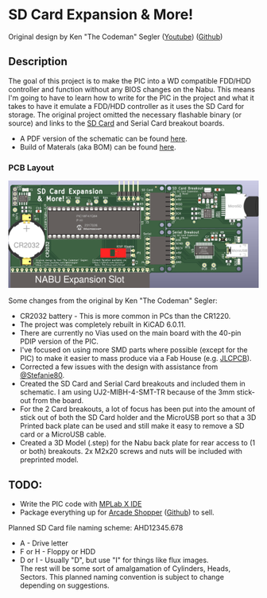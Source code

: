 # SD Card Expansion & More!

Original design by Ken "The Codeman" Segler ([Youtube](https://www.youtube.com/@kensegler)) ([Github](https://github.com/TheCodeman))

## Description

The goal of this project is to make the PIC into a WD compatible FDD/HDD controller and function without any BIOS changes on the Nabu.  This means I'm going to have to learn how to write for the PIC in the project and what it takes to have it emulate a FDD/HDD controller as it uses the SD Card for storage.  The original project omitted the necessary flashable binary (or source) and links to the [SD Card](https://www.aliexpress.us/item/2251832622247273.html) and Serial Card breakout boards.

* A PDF version of the schematic can be found [here](Nabu-SD.pdf).
* Build of Materals (aka BOM) can be found [here](bom/ibom.html).

### PCB Layout

![SD Board Image](Nabu-SD.png "SD Card Expansion & More!")

Some changes from the original by Ken "The Codeman" Segler:
* CR2032 battery - This is more common in PCs than the CR1220.
* The project was completely rebuilt in KiCAD 6.0.11.
* There are currently no Vias used on the main board with the 40-pin PDIP version of the PIC.
* I've focused on using more SMD parts where possible (except for the PIC) to make it easier to mass produce via a Fab House (e.g. [JLCPCB](https://www.jlcpcb.com/)).
* Corrected a few issues with the design with assistance from [@Stefanie80](https://github.com/Stefanie80).
* Created the SD Card and Serial Card breakouts and included them in schematic.  I am using UJ2-MIBH-4-SMT-TR because of the 3mm stick-out from the board.
* For the 2 Card breakouts, a lot of focus has been put into the amount of stick out of both the SD Card holder and the MicroUSB port so that a 3D Printed back plate can be used and still make it easy to remove a SD card or a MicroUSB cable.
* Created a 3D Model (.step) for the Nabu back plate for rear access to (1 or both) breakouts.  2x M2x20 screws and nuts will be included with preprinted model.

## TODO:

* Write the PIC code with [MPLab X IDE](https://www.microchip.com/en-us/tools-resources/develop/mplab-x-ide)
* Package everything up for [Arcade Shopper](https://www.arcadeshopper.com/) ([Github](https://github.com/arcadeshopper)) to sell.

Planned SD Card file naming scheme:  AHD12345.678
* A - Drive letter
* F or H - Floppy or HDD
* D or I - Usually "D", but use "I" for things like flux images.<br />
The rest will be some sort of amalgamation of Cylinders, Heads, Sectors.  This planned naming convention is subject to change depending on suggestions.


